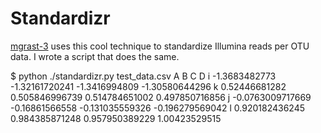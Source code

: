 # Standardizr

[mgrast-3](http://blog.metagenomics.anl.gov/howto/mg-rast-analysis-tools/) uses this cool technique to standardize Illumina reads per OTU data. I wrote a script that does the same.

  $ python ./standardizr.py test_data.csv
  	A	B	C	D
  i	-1.3683482773	-1.32161720241	-1.3416994809	-1.30580644296
  k	0.52446681282	0.505846996739	0.514784651002	0.497850716856
  j	-0.0763009717669	-0.16861566558	-0.131035559326	-0.196279569042
  l	0.920182436245	0.984385871248	0.957950389229	1.00423529515